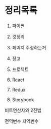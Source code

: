 # 정리목록

1. 파이썬
2. 깃정리
3. 페이지 수정하는거
4. 장고
5. 프로젝트

6. React
7. Redux
8. Storybook



비트연산자와 2진법

전역변수 지역변수